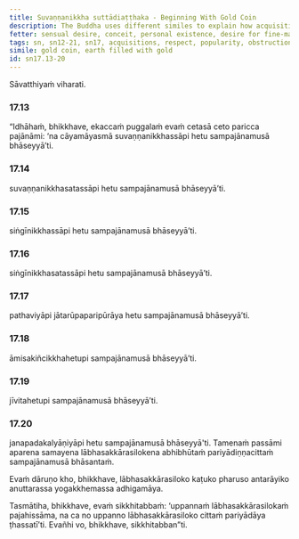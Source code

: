 ```yaml
---
title: Suvaṇṇanikkha suttādiaṭṭhaka - Beginning With Gold Coin
description: The Buddha uses different similes to explain how acquisitions, respect, and popularity are harsh, bitter, and severe, obstructing the attainment of the unsurpassed safety from bondage.
fetter: sensual desire, conceit, personal existence, desire for fine-material existence, desire for immaterial existence, ignorance
tags: sn, sn12-21, sn17, acquisitions, respect, popularity, obstruction, gold coin, worldly benefit, sensual desire
simile: gold coin, earth filled with gold
id: sn17.13-20
---
```


Sāvatthiyaṁ viharati.

### 17.13

“Idhāhaṁ, bhikkhave, ekaccaṁ puggalaṁ evaṁ cetasā ceto paricca pajānāmi: ‘na cāyamāyasmā suvaṇṇanikkhassāpi hetu sampajānamusā bhāseyyā’ti.

### 17.14

suvaṇṇanikkhasatassāpi hetu sampajānamusā bhāseyyā’ti.

### 17.15

siṅgīnikkhassāpi hetu sampajānamusā bhāseyyā’ti.

### 17.16

siṅgīnikkhasatassāpi hetu sampajānamusā bhāseyyā’ti.

### 17.17

pathaviyāpi jātarūpaparipūrāya hetu sampajānamusā bhāseyyā’ti.

### 17.18

āmisakiñcikkhahetupi sampajānamusā bhāseyyā’ti.

### 17.19

jīvitahetupi sampajānamusā bhāseyyā’ti.

### 17.20

janapadakalyāṇiyāpi hetu sampajānamusā bhāseyyā'ti. Tamenaṁ passāmi aparena samayena lābhasakkārasilokena abhibhūtaṁ pariyādiṇṇacittaṁ sampajānamusā bhāsantaṁ.

Evaṁ dāruṇo kho, bhikkhave, lābhasakkārasiloko kaṭuko pharuso antarāyiko anuttarassa yogakkhemassa adhigamāya.

Tasmātiha, bhikkhave, evaṁ sikkhitabbaṁ: ‘uppannaṁ lābhasakkārasilokaṁ pajahissāma, na ca no uppanno lābhasakkārasiloko cittaṁ pariyādāya ṭhassatī’ti. Evañhi vo, bhikkhave, sikkhitabban”ti.

